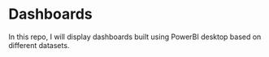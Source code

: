 # Dashboards
In this repo, I will display dashboards built using PowerBI desktop based on different datasets.
